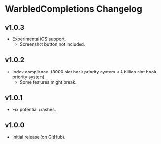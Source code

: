 # WarbledCompletions Changelog
## v1.0.3
- Experimental iOS support.
  - Screenshot button not included.
## v1.0.2
- Index compliance. (8000 slot hook priority system < 4 billion slot hook priority system)
    - Some features might break.
## v1.0.1
- Fix potential crashes.
## v1.0.0
- Initial release (on GitHub).